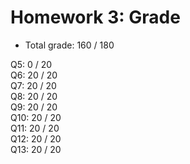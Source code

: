 # Homework 3: Grade

- Total grade: 160 / 180

Q5: 0 / 20  
Q6: 20 / 20  
Q7: 20 / 20  
Q8: 20 / 20  
Q9: 20 / 20  
Q10: 20 / 20  
Q11: 20 / 20  
Q12: 20 / 20  
Q13: 20 / 20  
